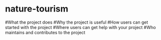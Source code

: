 # nature-tourism
#What the project does
#Why the project is useful
#How users can get started with the project
#Where users can get help with your project
#Who maintains and contributes to the project
